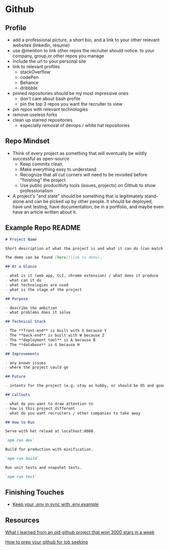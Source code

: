 # Github

## Profile

- add a professional picture, a short bio, and a link to your other relevant websites (linkedIn, resume)
- use @mention to link other repos the recruiter should notice. to your company, group,or other repos you manage
- include the url to your personal site
- link to relevant profiles
  - stackOverflow
  - codePen
  - Behance
  - dribbble
- pinned repositories should be my most impressive ones
  - don't care about bash profile
  - pin the top 3 repos you want the recruiter to view
- pin repos with relevant technologies
- remove useless forks
- clean up starred repositories
  - especially removal of devops / white hat repositories

## Repo Mindset

- Think of every project as something that will eventually be wildly successful as open-source
  - Keep commits clean
  - Make everything easy to understand
  - Recognize that all cut corners will need to be revisited before "finishing" the project
  - Use public producitivty tools (issues, projects) on Github to show professionalism
- A project's "end state" should be something that is legitimately stand-alone and can be picked up by other people. It should be deployed, have unit testing, have documentation, be in a portfolio, and maybe even have an article written about it.

## Example Repo README

```md
# Project Name

Short description of what the project is and what it can do (can match project header at top).

The demo can be found [here](link to demo).

## At a Glance

- what is it (web app, CLI, chrome extension) / what does it produce
- what can it do
- what technologies are used
- what is the stage of the project

## Purpose

- describe the ambition
- what problems does it solve

## Technical Stack

- The **front-end** is built with X because Y
- The **back-end** is built with W because Z
- The **deployment tool** is A because B
- The **database** is G because H

## Improvements

- any known issues
- where the project could go

## Future

- intents for the project (e.g. stay as hobby, or should be OS and good to commit to)

## Callouts

- what do you want to draw attention to
- how is this project different
- what do you want recruiters / other companies to take away

## How to Run

Serve with hot reload at localhost:8080.

`npm run dev`

Build for production with minification.

`npm run build`

Run unit tests and snapshot tests.

`npm run test`
```

## Finishing Touches

- [Keep your .env in sync with .env.example](https://github.com/codeshifu/sync-dotenv)

## Resources

[What I learned from an old github project that won 3000 stars in a week](https://medium.freecodecamp.org/what-i-learned-from-an-old-github-project-that-won-3-000-stars-in-a-week-628349a5ee14)

[How to prep your github for job seeking](https://www.reddit.com/r/webdev/comments/90xmpw/how_to_prep_your_github_for_job_seeking/)
